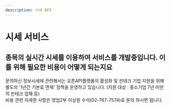 ```yaml
---
description: 시세 API
---
```


# 시세 서비스

## 종목의 실시간 시세를 이용하여 서비스를 개발중입니다. 이를 위해 필요한 비용이 어떻게 되는지요

문의하신 정보시세에 관련해서는 오픈API플랫폼의 활성화 및 핀테크 기업 지원을 위해 별도의 '1년간  기본료 면제' 정책을 운영하고 있습니다. \(지원 대상 : 중소기업 7년 미만의 핀테크 업체 등\)   
비용 관련 자세한 사항은 영업2부 이상원 수석\(02-767-7574\)로 문의 하시면 됩니다.

